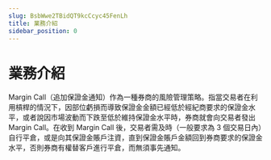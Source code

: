 ```yaml
---
slug: BsbWwe2TBidQT9kcCcyc45FenLh
title: 業務介紹
sidebar_position: 0
---
```



# 業務介紹


Margin Call（追加保證金通知）作為一種券商的風險管理策略。指當交易者在利用槓桿的情況下，因部位虧損而導致保證金金額已經低於經紀商要求的保證金水平，或者說因市場波動而下跌至低於維持保證金水平時，券商就會向交易者發出 Margin Call。在收到 Margin Call 後，交易者需及時（一般要求為 3 個交易日內）自行平倉，或是向其保證金賬戶注資，直到保證金賬戶金額回到券商要求的保證金水平，否則券商有權替客戶進行平倉，而無須事先通知。

